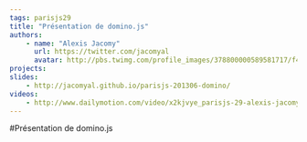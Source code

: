```yaml
---
tags: parisjs29
title: "Présentation de domino.js"
authors:
    - name: "Alexis Jacomy"
      url: https://twitter.com/jacomyal
      avatar: http://pbs.twimg.com/profile_images/378800000589581717/f4195db02f86d1fda5a078c5c4f55601_bigger.png
projects:
slides:
    - http://jacomyal.github.io/parisjs-201306-domino/
videos:
    - http://www.dailymotion.com/video/x2kjvye_parisjs-29-alexis-jacomy-presentation-de-domino-js_webcam
---
```

#Présentation de domino.js
